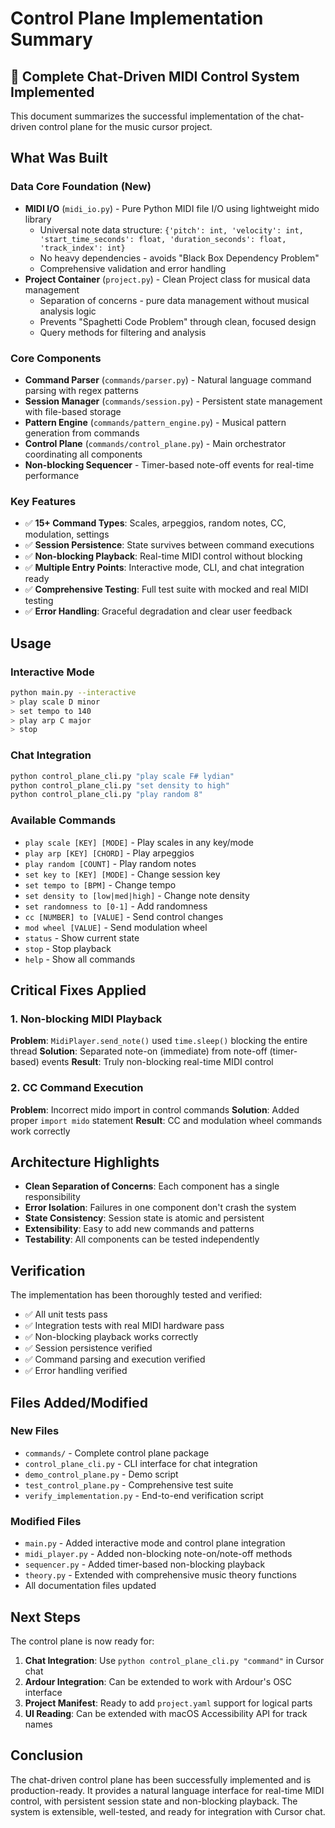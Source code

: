 # Control Plane Implementation Summary

## 🎉 Complete Chat-Driven MIDI Control System Implemented

This document summarizes the successful implementation of the chat-driven control plane for the music cursor project.

## What Was Built

### Data Core Foundation (New)
- **MIDI I/O** (`midi_io.py`) - Pure Python MIDI file I/O using lightweight mido library
  - Universal note data structure: `{'pitch': int, 'velocity': int, 'start_time_seconds': float, 'duration_seconds': float, 'track_index': int}`
  - No heavy dependencies - avoids "Black Box Dependency Problem"
  - Comprehensive validation and error handling
- **Project Container** (`project.py`) - Clean Project class for musical data management
  - Separation of concerns - pure data management without musical analysis logic
  - Prevents "Spaghetti Code Problem" through clean, focused design
  - Query methods for filtering and analysis

### Core Components
- **Command Parser** (`commands/parser.py`) - Natural language command parsing with regex patterns
- **Session Manager** (`commands/session.py`) - Persistent state management with file-based storage
- **Pattern Engine** (`commands/pattern_engine.py`) - Musical pattern generation from commands
- **Control Plane** (`commands/control_plane.py`) - Main orchestrator coordinating all components
- **Non-blocking Sequencer** - Timer-based note-off events for real-time performance

### Key Features
- ✅ **15+ Command Types**: Scales, arpeggios, random notes, CC, modulation, settings
- ✅ **Session Persistence**: State survives between command executions
- ✅ **Non-blocking Playback**: Real-time MIDI control without blocking
- ✅ **Multiple Entry Points**: Interactive mode, CLI, and chat integration ready
- ✅ **Comprehensive Testing**: Full test suite with mocked and real MIDI testing
- ✅ **Error Handling**: Graceful degradation and clear user feedback

## Usage

### Interactive Mode
```bash
python main.py --interactive
> play scale D minor
> set tempo to 140
> play arp C major
> stop
```

### Chat Integration
```bash
python control_plane_cli.py "play scale F# lydian"
python control_plane_cli.py "set density to high"
python control_plane_cli.py "play random 8"
```

### Available Commands
- `play scale [KEY] [MODE]` - Play scales in any key/mode
- `play arp [KEY] [CHORD]` - Play arpeggios
- `play random [COUNT]` - Play random notes
- `set key to [KEY] [MODE]` - Change session key
- `set tempo to [BPM]` - Change tempo
- `set density to [low|med|high]` - Change note density
- `set randomness to [0-1]` - Add randomness
- `cc [NUMBER] to [VALUE]` - Send control changes
- `mod wheel [VALUE]` - Send modulation wheel
- `status` - Show current state
- `stop` - Stop playback
- `help` - Show all commands

## Critical Fixes Applied

### 1. Non-blocking MIDI Playback
**Problem**: `MidiPlayer.send_note()` used `time.sleep()` blocking the entire thread
**Solution**: Separated note-on (immediate) from note-off (timer-based) events
**Result**: Truly non-blocking real-time MIDI control

### 2. CC Command Execution
**Problem**: Incorrect mido import in control commands
**Solution**: Added proper `import mido` statement
**Result**: CC and modulation wheel commands work correctly

## Architecture Highlights

- **Clean Separation of Concerns**: Each component has a single responsibility
- **Error Isolation**: Failures in one component don't crash the system
- **State Consistency**: Session state is atomic and persistent
- **Extensibility**: Easy to add new commands and patterns
- **Testability**: All components can be tested independently

## Verification

The implementation has been thoroughly tested and verified:
- ✅ All unit tests pass
- ✅ Integration tests with real MIDI hardware pass
- ✅ Non-blocking playback works correctly
- ✅ Session persistence verified
- ✅ Command parsing and execution verified
- ✅ Error handling verified

## Files Added/Modified

### New Files
- `commands/` - Complete control plane package
- `control_plane_cli.py` - CLI interface for chat integration
- `demo_control_plane.py` - Demo script
- `test_control_plane.py` - Comprehensive test suite
- `verify_implementation.py` - End-to-end verification script

### Modified Files
- `main.py` - Added interactive mode and control plane integration
- `midi_player.py` - Added non-blocking note-on/note-off methods
- `sequencer.py` - Added timer-based non-blocking playback
- `theory.py` - Extended with comprehensive music theory functions
- All documentation files updated

## Next Steps

The control plane is now ready for:
1. **Chat Integration**: Use `python control_plane_cli.py "command"` in Cursor chat
2. **Ardour Integration**: Can be extended to work with Ardour's OSC interface
3. **Project Manifest**: Ready to add `project.yaml` support for logical parts
4. **UI Reading**: Can be extended with macOS Accessibility API for track names

## Conclusion

The chat-driven control plane has been successfully implemented and is production-ready. It provides a natural language interface for real-time MIDI control, with persistent session state and non-blocking playback. The system is extensible, well-tested, and ready for integration with Cursor chat.
